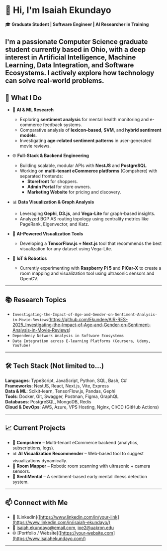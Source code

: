 # 👋 Hi, I'm Isaiah Ekundayo

🎓 **Graduate Student | Software Engineer | AI Researcher in Training**

I'm a passionate Computer Science graduate student currently based in Ohio, with a deep interest in **Artificial Intelligence**, **Machine Learning**, **Data Integration**, and **Software Ecosystems**. I actively explore how technology can solve real-world problems.
---

## 🧠 What I Do

- 🔬 **AI & ML Research**
  - Exploring **sentiment analysis** for mental health monitoring and e-commerce feedback systems.
  - Comparative analysis of **lexicon-based**, **SVM**, and **hybrid sentiment models**.
  - Investigating **age-related sentiment patterns** in user-generated movie reviews.

- 🌐 **Full-Stack & Backend Engineering**
  - Building scalable, modular APIs with **NestJS** and **PostgreSQL**.
  - Working on **multi-tenant eCommerce platforms** (Compshere) with separated frontends:
    - **Storefront** for shoppers.
    - **Admin Portal** for store owners.
    - **Marketing Website** for pricing and discovery.

- 📊 **Data Visualization & Graph Analysis**
  - Leveraging **Gephi**, **D3.js**, and **Vega-Lite** for graph-based insights.
  - Analyzed BGP AS routing topology using centrality metrics like PageRank, Eigenvector, and Katz.

- 🤖 **AI-Powered Visualization Tools**
  - Developing a **TensorFlow.js + Next.js** tool that recommends the best visualization for any dataset using Vega-Lite.

- 📡 **IoT & Robotics**
  - Currently experimenting with **Raspberry Pi 5** and **PiCar-X** to create a room mapping and visualization tool using ultrasonic sensors and OpenCV.

---

## 📚 Research Topics

- `Investigating-the-Impact-of-Age-and-Gender-on-Sentiment-Analysis-in-Movie-Reviews`(https://github.com/Ekundee/AIR-RES-2025_Investigating-the-Impact-of-Age-and-Gender-on-Sentiment-Analysis-in-Movie-Reviews)
- `Dependency Network Analysis in Software Ecosystems`
- `Data Integration across E-learning Platforms (Coursera, Udemy, YouTube)`

---

## 🛠 Tech Stack (Not limited to...)

**Languages**: TypeScript, JavaScript, Python, SQL, Bash, C#  
**Frameworks**: NestJS, React, Next.js, Vite, Express  
**Data & ML**: Scikit-learn, TensorFlow.js, Pandas, Gephi  
**Tools**: Docker, Git, Swagger, Postman, Figma, GraphQL  
**Databases**: PostgreSQL, MongoDB, Redis  
**Cloud & DevOps**: AWS, Azure, VPS Hosting, Nginx, CI/CD (GitHub Actions)

---

## 📈 Current Projects

- 🚀 **Compshere** – Multi-tenant eCommerce backend (analytics, subscriptions, logs).
- 📊 **AI Visualization Recommender** – Web-based tool to suggest visualizations dynamically.
- 🤖 **Room Mapper** – Robotic room scanning with ultrasonic + camera sensors.
- 💬 **SentiMental** – A sentiment-based early mental illness detection system.

---

## 📫 Connect with Me

- 💼 [LinkedIn]([https://www.linkedin.com/in/your-link](https://www.linkedin.com/in/isaiah-ekundayo/)
- 📧 isaiah.ekundayo@email.com, ioe2@uakron.edu
- 🌐 [Portfolio / Website]([https://your-website.com](https://www.isaiahekundayo.com/)

---
